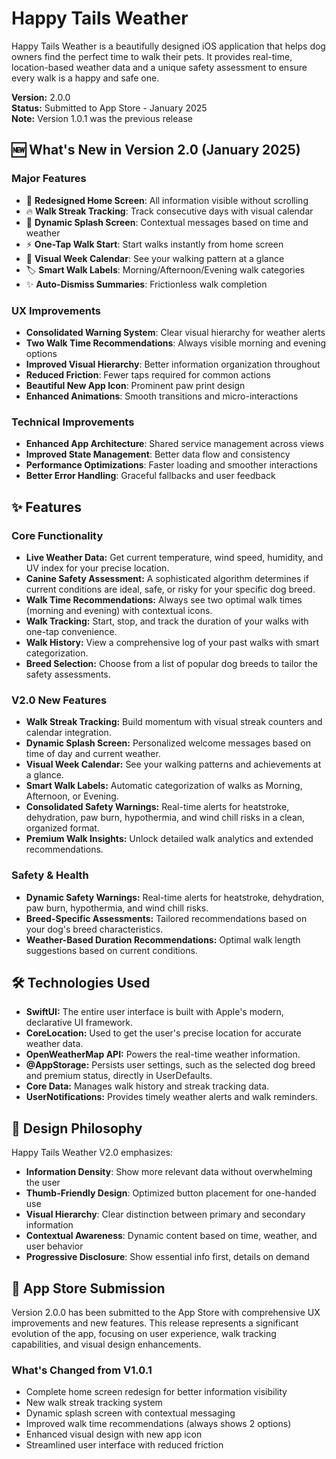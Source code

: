 # Happy Tails Weather

Happy Tails Weather is a beautifully designed iOS application that helps dog owners find the perfect time to walk their pets. It provides real-time, location-based weather data and a unique safety assessment to ensure every walk is a happy and safe one.

**Version:** 2.0.0  
**Status:** Submitted to App Store - January 2025  
**Note:** Version 1.0.1 was the previous release

## 🆕 What's New in Version 2.0 (January 2025)

### Major Features
- 🎯 **Redesigned Home Screen**: All information visible without scrolling
- 🔥 **Walk Streak Tracking**: Track consecutive days with visual calendar
- 🌅 **Dynamic Splash Screen**: Contextual messages based on time and weather
- ⚡ **One-Tap Walk Start**: Start walks instantly from home screen
- 📅 **Visual Week Calendar**: See your walking pattern at a glance
- 🏷️ **Smart Walk Labels**: Morning/Afternoon/Evening walk categories
- ✨ **Auto-Dismiss Summaries**: Frictionless walk completion

### UX Improvements
- **Consolidated Warning System**: Clear visual hierarchy for weather alerts
- **Two Walk Time Recommendations**: Always visible morning and evening options
- **Improved Visual Hierarchy**: Better information organization throughout
- **Reduced Friction**: Fewer taps required for common actions
- **Beautiful New App Icon**: Prominent paw print design
- **Enhanced Animations**: Smooth transitions and micro-interactions

### Technical Improvements
- **Enhanced App Architecture**: Shared service management across views
- **Improved State Management**: Better data flow and consistency
- **Performance Optimizations**: Faster loading and smoother interactions
- **Better Error Handling**: Graceful fallbacks and user feedback

## ✨ Features

### Core Functionality
*   **Live Weather Data:** Get current temperature, wind speed, humidity, and UV index for your precise location.
*   **Canine Safety Assessment:** A sophisticated algorithm determines if current conditions are ideal, safe, or risky for your specific dog breed.
*   **Walk Time Recommendations:** Always see two optimal walk times (morning and evening) with contextual icons.
*   **Walk Tracking:** Start, stop, and track the duration of your walks with one-tap convenience.
*   **Walk History:** View a comprehensive log of your past walks with smart categorization.
*   **Breed Selection:** Choose from a list of popular dog breeds to tailor the safety assessments.

### V2.0 New Features
*   **Walk Streak Tracking:** Build momentum with visual streak counters and calendar integration.
*   **Dynamic Splash Screen:** Personalized welcome messages based on time of day and current weather.
*   **Visual Week Calendar:** See your walking patterns and achievements at a glance.
*   **Smart Walk Labels:** Automatic categorization of walks as Morning, Afternoon, or Evening.
*   **Consolidated Safety Warnings:** Real-time alerts for heatstroke, dehydration, paw burn, hypothermia, and wind chill risks in a clean, organized format.
*   **Premium Walk Insights:** Unlock detailed walk analytics and extended recommendations.

### Safety & Health
*   **Dynamic Safety Warnings:** Real-time alerts for heatstroke, dehydration, paw burn, hypothermia, and wind chill risks.
*   **Breed-Specific Assessments:** Tailored recommendations based on your dog's breed characteristics.
*   **Weather-Based Duration Recommendations:** Optimal walk length suggestions based on current conditions.

## 🛠️ Technologies Used

*   **SwiftUI:** The entire user interface is built with Apple's modern, declarative UI framework.
*   **CoreLocation:** Used to get the user's precise location for accurate weather data.
*   **OpenWeatherMap API:** Powers the real-time weather information.
*   **@AppStorage:** Persists user settings, such as the selected dog breed and premium status, directly in UserDefaults.
*   **Core Data:** Manages walk history and streak tracking data.
*   **UserNotifications:** Provides timely weather alerts and walk reminders.

## 🎨 Design Philosophy

Happy Tails Weather V2.0 emphasizes:
- **Information Density**: Show more relevant data without overwhelming the user
- **Thumb-Friendly Design**: Optimized button placement for one-handed use
- **Visual Hierarchy**: Clear distinction between primary and secondary information
- **Contextual Awareness**: Dynamic content based on time, weather, and user behavior
- **Progressive Disclosure**: Show essential info first, details on demand

## 🚀 App Store Submission

Version 2.0.0 has been submitted to the App Store with comprehensive UX improvements and new features. This release represents a significant evolution of the app, focusing on user experience, walk tracking capabilities, and visual design enhancements.

### What's Changed from V1.0.1
- Complete home screen redesign for better information visibility
- New walk streak tracking system
- Dynamic splash screen with contextual messaging
- Improved walk time recommendations (always shows 2 options)
- Enhanced visual design with new app icon
- Streamlined user interface with reduced friction 
